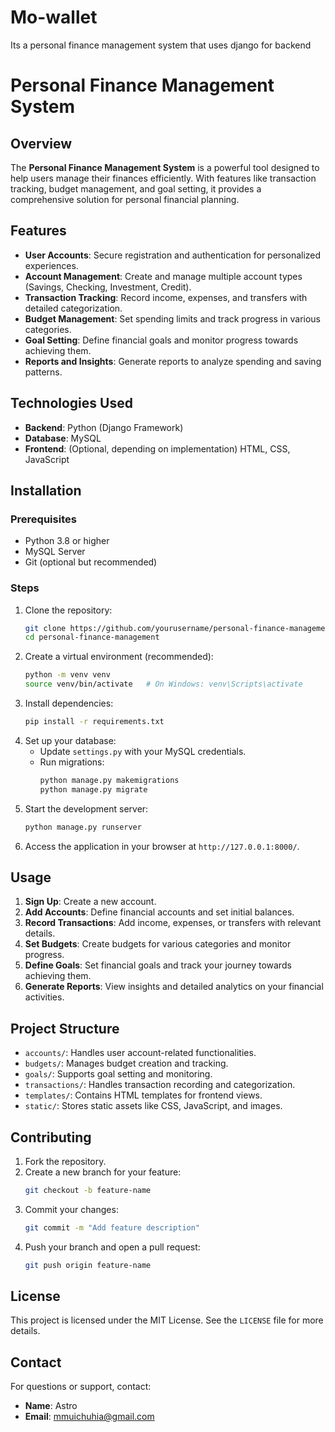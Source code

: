 # Mo-wallet
Its a personal finance management system that uses django for backend
# Personal Finance Management System

## Overview
The **Personal Finance Management System** is a powerful tool designed to help users manage their finances efficiently. With features like transaction tracking, budget management, and goal setting, it provides a comprehensive solution for personal financial planning.

## Features
- **User Accounts**: Secure registration and authentication for personalized experiences.
- **Account Management**: Create and manage multiple account types (Savings, Checking, Investment, Credit).
- **Transaction Tracking**: Record income, expenses, and transfers with detailed categorization.
- **Budget Management**: Set spending limits and track progress in various categories.
- **Goal Setting**: Define financial goals and monitor progress towards achieving them.
- **Reports and Insights**: Generate reports to analyze spending and saving patterns.

## Technologies Used
- **Backend**: Python (Django Framework)
- **Database**: MySQL
- **Frontend**: (Optional, depending on implementation) HTML, CSS, JavaScript

## Installation
### Prerequisites
- Python 3.8 or higher
- MySQL Server
- Git (optional but recommended)

### Steps
1. Clone the repository:
   ```bash
   git clone https://github.com/yourusername/personal-finance-management.git
   cd personal-finance-management
   ```
2. Create a virtual environment (recommended):
   ```bash
   python -m venv venv
   source venv/bin/activate   # On Windows: venv\Scripts\activate
   ```
3. Install dependencies:
   ```bash
   pip install -r requirements.txt
   ```
4. Set up your database:
   - Update `settings.py` with your MySQL credentials.
   - Run migrations:
     ```bash
     python manage.py makemigrations
     python manage.py migrate
     ```
5. Start the development server:
   ```bash
   python manage.py runserver
   ```
6. Access the application in your browser at `http://127.0.0.1:8000/`.

## Usage
1. **Sign Up**: Create a new account.
2. **Add Accounts**: Define financial accounts and set initial balances.
3. **Record Transactions**: Add income, expenses, or transfers with relevant details.
4. **Set Budgets**: Create budgets for various categories and monitor progress.
5. **Define Goals**: Set financial goals and track your journey towards achieving them.
6. **Generate Reports**: View insights and detailed analytics on your financial activities.

## Project Structure
- `accounts/`: Handles user account-related functionalities.
- `budgets/`: Manages budget creation and tracking.
- `goals/`: Supports goal setting and monitoring.
- `transactions/`: Handles transaction recording and categorization.
- `templates/`: Contains HTML templates for frontend views.
- `static/`: Stores static assets like CSS, JavaScript, and images.

## Contributing
1. Fork the repository.
2. Create a new branch for your feature:
   ```bash
   git checkout -b feature-name
   ```
3. Commit your changes:
   ```bash
   git commit -m "Add feature description"
   ```
4. Push your branch and open a pull request:
   ```bash
   git push origin feature-name
   ```

## License
This project is licensed under the MIT License. See the `LICENSE` file for more details.

## Contact
For questions or support, contact:
- **Name**: Astro
- **Email**: mmuichuhia@gmail.com
